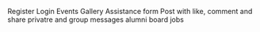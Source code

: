 Register
Login
Events
Gallery
Assistance form
Post with like, comment and share
privatre and group messages
alumni board
jobs